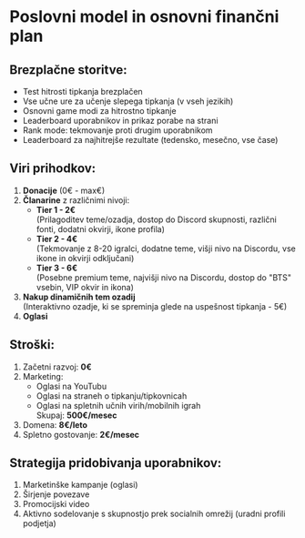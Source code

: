 # Poslovni model in osnovni finančni plan

## Brezplačne storitve:
- Test hitrosti tipkanja brezplačen
- Vse učne ure za učenje slepega tipkanja (v vseh jezikih)
- Osnovni game modi za hitrostno tipkanje
- Leaderboard uporabnikov in prikaz porabe na strani
- Rank mode: tekmovanje proti drugim uporabnikom
- Leaderboard za najhitrejše rezultate (tedensko, mesečno, vse čase)

## Viri prihodkov:
1. **Donacije** (0€ - max€)
2. **Članarine** z različnimi nivoji:
   - **Tier 1 - 2€**  
     (Prilagoditev teme/ozadja, dostop do Discord skupnosti, različni fonti, dodatni okvirji, ikone profila)
   - **Tier 2 - 4€**  
     (Tekmovanje z 8-20 igralci, dodatne teme, višji nivo na Discordu, vse ikone in okvirji odključani)
   - **Tier 3 - 6€**  
     (Posebne premium teme, najvišji nivo na Discordu, dostop do "BTS" vsebin, VIP okvir in ikona)
3. **Nakup dinamičnih tem ozadij**  
   (Interaktivno ozadje, ki se spreminja glede na uspešnost tipkanja - 5€)
4. **Oglasi**

## Stroški:
1. Začetni razvoj: **0€**
2. Marketing:  
   - Oglasi na YouTubu  
   - Oglasi na straneh o tipkanju/tipkovnicah  
   - Oglasi na spletnih učnih virih/mobilnih igrah  
   Skupaj: **500€/mesec**
3. Domena: **8€/leto**
4. Spletno gostovanje: **2€/mesec**

## Strategija pridobivanja uporabnikov:
1. Marketinške kampanje (oglasi)
2. Širjenje povezave
3. Promocijski video
4. Aktivno sodelovanje s skupnostjo prek socialnih omrežij (uradni profili podjetja)
